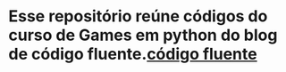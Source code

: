 ﻿# Esse repositório reúne códigos do curso de Games em python do blog de código fluente.[código fluente](https://www.codigofluente.com.br/)

